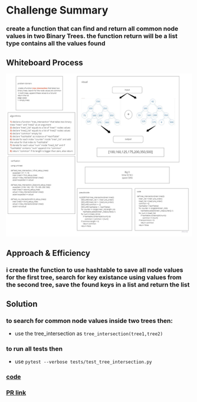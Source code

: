 # Challenge Summary
<!-- Description of the challenge -->
### create a function that can find and return all common node values in two Binary Trees. the function return will be a list type contains all the values found

## Whiteboard Process
![ex](img/Untitled.jpg)

## Approach & Efficiency
<!-- What approach did you take? Why? What is the Big O space/time for this approach? -->
### i create the function to use hashtable to save all node values for the first tree, search for key existance using values from the second tree, save the found keys in a list and return the list

## Solution
<!-- Show how to run your code, and examples of it in action -->
### to search for common node values inside two trees then:
- use the tree_intersection as `tree_intersection(tree1,tree2)`
### to run all tests then
- use `pytest --verbose tests/test_tree_intersection.py`

### [code](tree_intersection.py)
### [PR link](https://github.com/HishamKhalil1990/data-structures-and-algorithms/pull/48)
